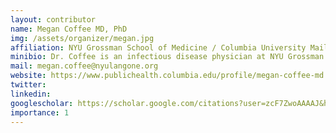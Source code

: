 ```yaml
---
layout: contributor
name: Megan Coffee MD, PhD
img: /assets/organizer/megan.jpg
affiliation: NYU Grossman School of Medicine / Columbia University Mailman School of Public Health
minibio: Dr. Coffee is an infectious disease physician at NYU Grossman School of Medicine and assistant professor of Population and Family Health at Columbia University in the USA. She's worked in infectious disease research and care in multiple places around the globe from San Francisco to Haiti to Zimbabwe. She is working on mathematical modeling and machine learning approaches to predict, identify and respond to infectious disease outbreaks in resource limited locations globally.
mail: megan.coffee@nyulangone.org
website: https://www.publichealth.columbia.edu/profile/megan-coffee-md
twitter: 
linkedin: 
googlescholar: https://scholar.google.com/citations?user=zcF7ZwoAAAAJ&hl=en
importance: 1
---
```

